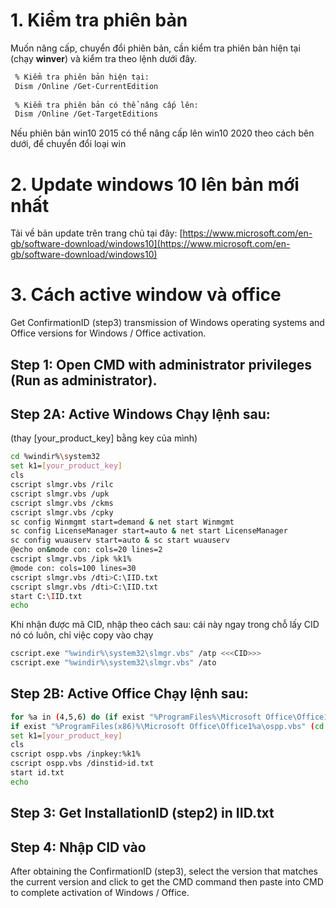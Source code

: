 # 1. Kiểm tra phiên bản
Muốn nâng cấp, chuyển đổi phiên bản, cần kiểm tra phiên bản hiện tại (chạy __winver__) và kiểm tra theo lệnh dưới đây.
```bash
 % Kiểm tra phiên bản hiện tại:
 Dism /Online /Get-CurrentEdition
 
 % Kiểm tra phiên bản có thể nâng cấp lên:
 Dism /Online /Get-TargetEditions
```
Nếu phiên bản win10 2015 có thể nâng cấp lên win10 2020 theo cách bên dưới, để chuyển đổi loại win


# 2. Update windows 10 lên bản mới nhất 
Tải về bản update trên trang chủ tại đây: 
[https://www.microsoft.com/en-gb/software-download/windows10](https://www.microsoft.com/en-gb/software-download/windows10)

# 3. Cách active window và office
Get ConfirmationID (step3) transmission of Windows operating systems and Office versions for Windows / Office activation.

## Step 1: Open CMD with administrator privileges (Run as administrator).

## Step 2A: Active Windows Chạy lệnh sau:

(thay [your_product_key] bằng key của mình)

```bash
cd %windir%\system32
set k1=[your_product_key]
cls
cscript slmgr.vbs /rilc
cscript slmgr.vbs /upk
cscript slmgr.vbs /ckms
cscript slmgr.vbs /cpky
sc config Winmgmt start=demand & net start Winmgmt
sc config LicenseManager start=auto & net start LicenseManager
sc config wuauserv start=auto & sc start wuauserv
@echo on&mode con: cols=20 lines=2
cscript slmgr.vbs /ipk %k1%
@mode con: cols=100 lines=30
cscript slmgr.vbs /dti>C:\IID.txt
cscript slmgr.vbs /dti>C:\IID.txt
start C:\IID.txt
echo
```
Khi nhận được mã CID, nhập theo cách sau:
cái này ngay trong chỗ lấy CID nó có luôn, chỉ việc copy vào chạy

```bash
cscript.exe "%windir%\system32\slmgr.vbs" /atp <<<CID>>>
cscript.exe "%windir%\system32\slmgr.vbs" /ato
```


## Step 2B: Active Office Chạy lệnh sau:

```bash
for %a in (4,5,6) do (if exist "%ProgramFiles%\Microsoft Office\Office1%a\ospp.vbs" (cd /d "%ProgramFiles%\Microsoft Office\Office1%a")
if exist "%ProgramFiles(x86)%\Microsoft Office\Office1%a\ospp.vbs" (cd /d "%ProgramFiles(x86)%\Microsoft Office\Office1%a"))&cls
set k1=[your_product_key]
cls
cscript ospp.vbs /inpkey:%k1%
cscript ospp.vbs /dinstid>id.txt
start id.txt
echo
```

## Step 3: Get InstallationID (step2) in IID.txt  
## Step 4: Nhập CID vào

After obtaining the ConfirmationID (step3), select the version that matches the current version and click to get the CMD command then paste into CMD to complete activation of Windows / Office.
